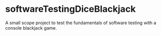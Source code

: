 # softwareTestingDiceBlackjack
A small scope project to test the fundamentals of software testing with a console blackjack game.
